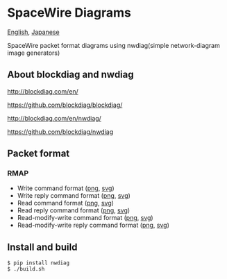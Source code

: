 # SpaceWire Diagrams

[English](README.md), [Japanese](README-ja.md)

SpaceWire packet format diagrams using nwdiag(simple network-diagram image generators)
## About blockdiag and nwdiag
http://blockdiag.com/en/

https://github.com/blockdiag/blockdiag/

http://blockdiag.com/en/nwdiag/

https://github.com/blockdiag/nwdiag

## Packet format
### RMAP
- Write command format ([png](png/rmap-write.png), [svg](svg/rmap-write.svg))
- Write reply command format ([png](png/rmap-write-reply.png), [svg](svg/rmap-write-reply.svg))
- Read command format ([png](png/rmap-read.png), [svg](svg/rmap-read.svg))
- Read reply command format ([png](png/rmap-read-reply.png), [svg](svg/rmap-read-reply.svg))
- Read-modify-write command format ([png](png/rmap-read-modify-write.png), [svg](svg/rmap-read-modify-write.svg))
- Read-modify-write reply command format ([png](png/rmap-read-modify-write-reply.png), [svg](svg/rmap-read-modify-write-reply.svg))

## Install and build
```
$ pip install nwdiag
$ ./build.sh
```
